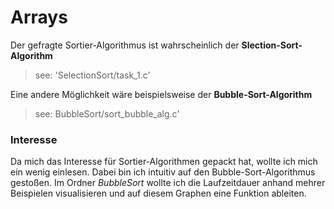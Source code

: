# Arrays

Der gefragte Sortier-Algorithmus ist wahrscheinlich der **Slection-Sort-Algorithm**

> see: 'SelectionSort/task_1.c'


Eine andere Möglichkeit wäre beispielsweise der **Bubble-Sort-Algorithm**

> see: BubbleSort/sort_bubble_alg.c'


### Interesse

Da mich das Interesse für Sortier-Algorithmen gepackt hat, wollte ich mich ein wenig einlesen. Dabei bin ich intuitiv auf den Bubble-Sort-Algorithmus gestoßen. Im Ordner *BubbleSort* wollte ich die Laufzeitdauer anhand mehrer Beispielen visualisieren und auf diesem Graphen eine Funktion ableiten.